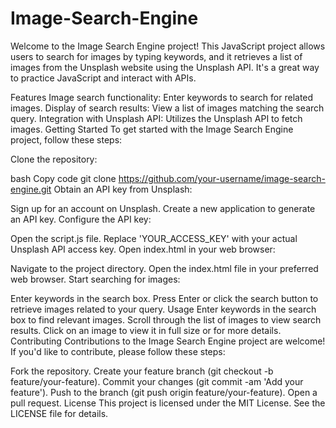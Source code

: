 # Image-Search-Engine

Welcome to the Image Search Engine project! This JavaScript project allows users to search for images by typing keywords, and it retrieves a list of images from the Unsplash website using the Unsplash API. It's a great way to practice JavaScript and interact with APIs.

Features
Image search functionality: Enter keywords to search for related images.
Display of search results: View a list of images matching the search query.
Integration with Unsplash API: Utilizes the Unsplash API to fetch images.
Getting Started
To get started with the Image Search Engine project, follow these steps:

Clone the repository:

bash
Copy code
git clone https://github.com/your-username/image-search-engine.git
Obtain an API key from Unsplash:

Sign up for an account on Unsplash.
Create a new application to generate an API key.
Configure the API key:

Open the script.js file.
Replace 'YOUR_ACCESS_KEY' with your actual Unsplash API access key.
Open index.html in your web browser:

Navigate to the project directory.
Open the index.html file in your preferred web browser.
Start searching for images:

Enter keywords in the search box.
Press Enter or click the search button to retrieve images related to your query.
Usage
Enter keywords in the search box to find relevant images.
Scroll through the list of images to view search results.
Click on an image to view it in full size or for more details.
Contributing
Contributions to the Image Search Engine project are welcome! If you'd like to contribute, please follow these steps:

Fork the repository.
Create your feature branch (git checkout -b feature/your-feature).
Commit your changes (git commit -am 'Add your feature').
Push to the branch (git push origin feature/your-feature).
Open a pull request.
License
This project is licensed under the MIT License. See the LICENSE file for details.
